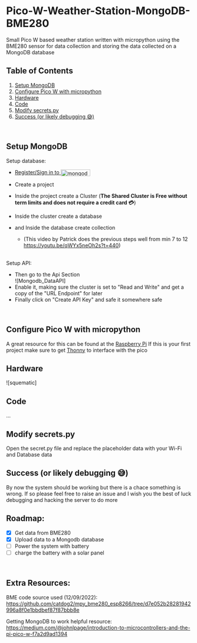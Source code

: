 # Pico-W-Weather-Station-MongoDB-BME280
Small Pico W based weather station written with micropython using the BME280 sensor for data collection and storing the data collected on a MongoDB database

<!-- Logo Here? -->

<!-- TABLE OF CONTENTS -->

## Table of Contents
  <ol>
    <li><a href="#setup-mongodb">Setup MongoDB</a></li>
    <li><a href="#configure-pico-w-with-micropython">Configure Pico W with micropython</a></li>
    <li><a href="#hardware">Hardware</a></li>
    <li><a href="#code">Code</a></li>  
    <li><a href="#modify-secretspy">Modify secrets.py</a></li>
    <li><a href="#success-or-likely-debugging-"> Success (or likely debugging 😅)</a></li>
  </ol>
<br />

<!-- MAIN CONTENTS -->
## Setup MongoDB
Setup database:
* <a href="https://www.mongodb.com/cloud/atlas/register">
  Register/Sign in to 
  <img src="https://webimages.mongodb.com/_com_assets/cms/kuyj3d95v5vbmm2f4-horizontal_white.svg?auto=format%252Ccompress" alt="mongodb.com" width="80" height="18"      style="vertical-align:middle"> 
  </a>
  
* Create a project
* Inside the project create a Cluster (**The Shared Cluster is Free without term limits and does not require a credit card 💳**)
* Inside the cluster create a database
* and Inside the database create collection
  - (This video by Patrick does the previous steps well from min 7 to 12 https://youtu.be/qWYx5neOh2s?t=440) 
  <br />
  
Setup API:
* Then go to the Api Section  
![Mongodb_DataAPI]
* Enable it, making sure the cluster is set to "Read and Write" and get a copy of the "URL Endpoint" for later
* Finally click on "Create API Key" and safe it somewhere safe
<br />

## Configure Pico W with micropython
A great resource for this can be found at the <a href="https://www.raspberrypi.com/documentation/microcontrollers/micropython.html"> Raspberry Pi</a>
If this is your first project make sure to get [Thonny](https://thonny.org/) to interface with the pico
<br />

## Hardware
![squematic]
<br />

## Code
...
<br />

## Modify secrets.py
Open the secret.py file and replace the placeholder data with your Wi-Fi and Database data
<br />

##  Success (or likely debugging 😅)
By now the system should be working but there is a chace something is wrong. If so please feel free to raise an issue and I wish you the best of luck debugging and hacking the server to do more
<br />

## Roadmap:
- [x] Get data from BME280
- [x] Upload data to a Mongodb database
- [ ] Power the system with battery
- [ ] charge the battery with a solar panel
<br />

## Extra Resources:
BME code source used (12/09/2022):
https://github.com/catdog2/mpy_bme280_esp8266/tree/d7e052b28281942996a8f0e1bbdbef87f87bbb8e

Getting MongoDB to work helpful resource:
https://medium.com/@johnlpage/introduction-to-microcontrollers-and-the-pi-pico-w-f7a2d9ad1394
